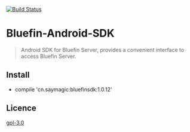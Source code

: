 [![Build Status](https://travis-ci.org/bluefinframework/bluefin-android-sdk.svg?branch=master)](https://travis-ci.org/bluefinframework/bluefin-android-sdk)

# Bluefin-Android-SDK

> Android SDK for Bluefin Server, provides a convenient interface to access Bluefin Server.

## Install

* compile 'cn.saymagic:bluefinsdk:1.0.12'


## Licence

[gpl-3.0](https://opensource.org/licenses/gpl-3.0.html)